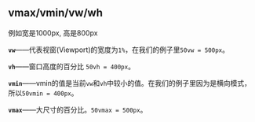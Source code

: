 ## vmax/vmin/vw/wh

例如宽是1000px, 高是800px

**`vw`**——代表视窗(Viewport)的宽度为`1%`，在我们的例子里`50vw = 500px`。

**`vh`**——窗口高度的百分比 `50vh = 400px`。

**`vmin`**——vmin的值是当前`vw`和`vh`中较小的值。在我们的例子里因为是横向模式，所以`50vmin = 400px`。

**`vmax`**——大尺寸的百分比。`50vmax = 500px`。

